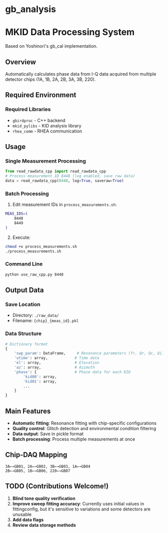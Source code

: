 # gb_analysis
# MKID Data Processing System
Based on Yoshinori's gb_cal implementation.

## Overview
Automatically calculates phase data from I-Q data acquired from multiple detector chips (1A, 1B, 2A, 2B, 3A, 3B, 220).

## Required Environment
### Required Libraries
- `gbirdproc` - C++ backend
- `mkid_pylibs` - KID analysis library
- `rhea_comm` - RHEA communication

## Usage

### Single Measurement Processing
```python
from read_rawdata_cpp import read_rawdata_cpp
# Process measurement ID 8448 (log enabled, save raw data)
data = read_rawdata_cpp(8448, log=True, saveraw=True)
```

### Batch Processing
1. Edit measurement IDs in `process_measurements.sh`:
```bash
MEAS_IDS=(
    8448
    8449
)
```

2. Execute:
```bash
chmod +x process_measurements.sh
./process_measurements.sh
```

### Command Line
```bash
python use_raw_cpp.py 8448
```

## Output Data

### Save Location
- Directory: `./raw_data/`
- Filename: `{chip}_{meas_id}.pkl`

### Data Structure
```python
# Dictionary format
{
    'swp_param': DataFrame,     # Resonance parameters (fr, Qr, Qc, Qi)
    'utime': array,            # Time data
    'el': array,               # Elevation
    'az': array,               # Azimuth
    'phase': {                 # Phase data for each KID
        'kid00': array,
        'kid01': array,
        ...
    }
}
```

## Main Features
- **Automatic fitting**: Resonance fitting with chip-specific configurations
- **Quality control**: Glitch detection and environmental condition filtering
- **Data output**: Save in pickle format
- **Batch processing**: Process multiple measurements at once

## Chip-DAQ Mapping
```
3A←→GB01, 2A←→GB02, 3B←→GB03, 1A←→GB04
2B←→GB05, 1B←→GB06, 220←→GB07
```

## TODO (Contributions Welcome!)
1. **Blind tone quality verification**
2. **Improve sweep fitting accuracy**: Currently uses initial values in fittingconfig, but it's sensitive to variations and some detectors are unusable
3. **Add data flags**
4. **Review data storage methods**
